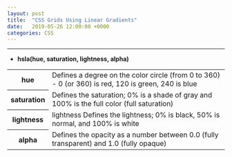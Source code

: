 ```yaml
---
layout: post
title:  "CSS Grids Using Linear Gradients"
date:   2019-05-26 12:00:00 +0000
categories: CSS
---
```

<div class="flex-container">
  <div class="default-grid grid-style">
  </div>
  <!--more-->

  <div class="default-grid grid-lines">
  </div>
  <div class="default-grid blue-print">
  </div>
</div>

<hr >
<caption>
<ul>
  <li>
    <strong>hsla(hue, saturation, lightness, alpha)</strong>
  </li>
</ul>
<table>
  <tbody>
    <tr>
      <th>
        hue
      </th>
      <td>Defines a degree on the color circle (from 0 to 360) - 0 (or 360) is red, 120 is green, 240 is blue
      </td>
    </tr>
    <tr>
      <th>
        saturation
      </th>
      <td>Defines the saturation; 0% is a shade of gray and 100% is the full color (full saturation)
      </td>
    </tr>
    <tr>
      <th>
        lightness
      </th>
      <td>lightness	Defines the lightness; 0% is black, 50% is normal, and 100% is white
      </td>
    </tr>
    <tr>
      <th>
        alpha
      </th>
      <td>Defines the opacity as a number between 0.0 (fully transparent) and 1.0 (fully opaque)
      </td>
    </tr>
  </tbody>
</table>
</caption>
